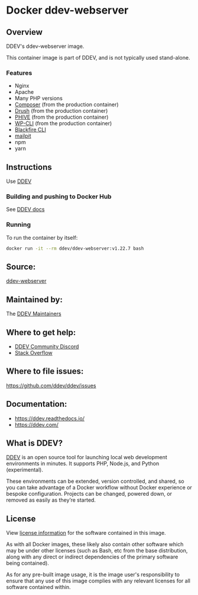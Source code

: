 # Docker ddev-webserver

## Overview
DDEV's ddev-webserver image.

This container image is part of DDEV, and is not typically used stand-alone.

### Features

* Nginx
* Apache
* Many PHP versions
* [Composer](https://getcomposer.org/) (from the production container)
* [Drush](http://www.drush.org) (from the production container)
* [PHIVE](https://phar.io/) (from the production container)
* [WP-CLI](http://www.wp-cli.org) (from the production container)
* [Blackfire CLI](https://blackfire.io/docs/profiling-cookbooks/profiling-http-via-cli)
* [mailpit](https://github.com/axllent/mailpit)
* npm
* yarn


## Instructions

Use [DDEV](https://ddev.readthedocs.io)

### Building and pushing to Docker Hub

See [DDEV docs](https://ddev.readthedocs.io/en/stable/developers/release-management/#pushing-docker-images-with-the-github-actions-workflow)

### Running
To run the container by itself:

```bash
docker run -it --rm ddev/ddev-webserver:v1.22.7 bash
```

## Source:
[ddev-webserver](https://github.com/ddev/ddev/tree/master/containers/ddev-webserver)


## Maintained by:
The [DDEV Maintainers](https://github.com/ddev)

## Where to get help:
* [DDEV Community Discord](https://discord.gg/5wjP76mBJD)
* [Stack Overflow](https://stackoverflow.com/questions/tagged/ddev)

## Where to file issues:
https://github.com/ddev/ddev/issues

## Documentation:
* https://ddev.readthedocs.io/
* https://ddev.com/

## What is DDEV?

[DDEV](https://github.com/ddev/ddev) is an open source tool for launching local web development environments in minutes. It supports PHP, Node.js, and Python (experimental).

These environments can be extended, version controlled, and shared, so you can take advantage of a Docker workflow without Docker experience or bespoke configuration. Projects can be changed, powered down, or removed as easily as they’re started.

## License

View [license information](https://github.com/ddev/ddev/blob/master/LICENSE) for the software contained in this image.

As with all Docker images, these likely also contain other software which may be under other licenses (such as Bash, etc from the base distribution, along with any direct or indirect dependencies of the primary software being contained).

As for any pre-built image usage, it is the image user's responsibility to ensure that any use of this image complies with any relevant licenses for all software contained within.
